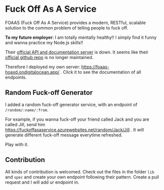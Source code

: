 # Fuck Off As A Service

FOAAS (Fuck Off As A Service) provides a modern, RESTful, scalable solution to the common problem of telling people to fuck off.

**To my future employer**: I am totally mentally healthy!! I simply find it funny and wanna practice my Node.js skills!!

Their [official API and documentation server](https://foaas.com/) is down. It seems like their [official github repo](https://github.com/tomdionysus/foaas) is no longer maintained.

Therefore I deployed my own server: https://foaas-hoaxd.ondigitalocean.app/ . Click it to see the documentation of all endpoints.

## Random Fuck-off Generator

I added a random fuck-off generator service, with an endpoint of `/random/:name/:from`. 

For example, if you wanna fuck-off your friend called Jack and you are called Jill, send him https://fuckoffasaservice.azurewebsites.net/random/Jack/Jill .
It will generate different fuck-off message everytime refreshed.

Play with it.

## Contribution

All kinds of contribution is welcomed. Check out the files in the folder `lib` and `spec` and create your own endpoint following their pattern. Create a pull request and I will add ur endpoint in.
